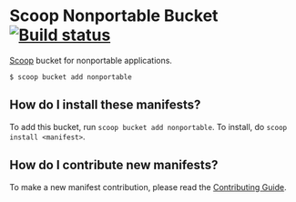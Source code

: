 <!-- markdownlint-disable MD014 -->

# Scoop Nonportable Bucket [![Build status](https://ci.appveyor.com/api/projects/status/ov4mve6rfbxtalcr/branch/master?svg=true)](https://ci.appveyor.com/project/TheRandomLabs/scoop-nonportable/branch/master)

[Scoop](https://scoop.sh/) bucket for nonportable applications.

    $ scoop bucket add nonportable

How do I install these manifests?
---------------------------------

To add this bucket, run `scoop bucket add nonportable`. To install, do `scoop install <manifest>`.

How do I contribute new manifests?
----------------------------------

To make a new manifest contribution, please read the [Contributing Guide](https://github.com/ScoopInstaller/.github/blob/main/.github/CONTRIBUTING.md).
